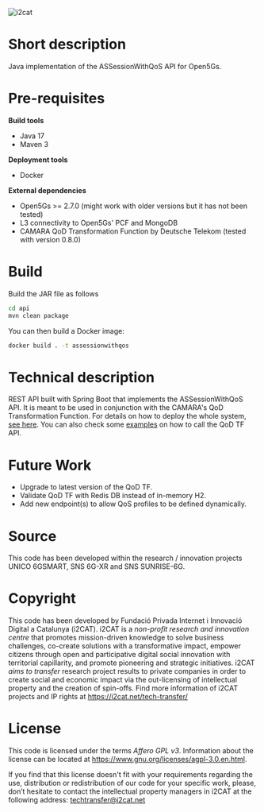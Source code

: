 ![i2cat](https://ametic.es/sites/default/files//i2cat_w.png)

# Short description
Java implementation of the ASSessionWithQoS API for Open5Gs.

# Pre-requisites
**Build tools**
* Java 17
* Maven 3

**Deployment tools**
* Docker

**External dependencies**
* Open5Gs >= 2.7.0 (might work with older versions but it has not been tested)
* L3 connectivity to Open5Gs' PCF and MongoDB
* CAMARA QoD Transformation Function by Deutsche Telekom (tested with version 0.8.0)

# Build
Build the JAR file as follows
```bash
cd api
mvn clean package
```
You can then build a Docker image:
```bash
docker build . -t assessionwithqos
```

# Technical description
REST API built with Spring Boot that implements the ASSessionWithQoS API. It is meant to be used in conjunction with the CAMARA's QoD Transformation Function. For details on how to deploy the whole system, [see here](docs/deployment.md). You can also check some [examples](docs/examples.md) on how to call the QoD TF API.

# Future Work
* Upgrade to latest version of the QoD TF. 
* Validate QoD TF with Redis DB instead of in-memory H2.
* Add new endpoint(s) to allow QoS profiles to be defined dynamically.


# Source
This code has been developed within the research / innovation projects UNICO 6GSMART, SNS 6G-XR and SNS SUNRISE-6G.

# Copyright
This code has been developed by Fundació Privada Internet i Innovació Digital a Catalunya (i2CAT).
i2CAT is a *non-profit research and innovation centre* that  promotes mission-driven knowledge to solve business challenges, co-create solutions with a transformative impact, empower citizens through open and participative digital social innovation with territorial capillarity, and promote pioneering and strategic initiatives.
i2CAT *aims to transfer* research project results to private companies in order to create social and economic impact via the out-licensing of intellectual property and the creation of spin-offs.
Find more information of i2CAT projects and IP rights at https://i2cat.net/tech-transfer/

# License
This code is licensed under the terms *Affero GPL v3*. Information about the license can be located at https://www.gnu.org/licenses/agpl-3.0.en.html.

If you find that this license doesn't fit with your requirements regarding the use, distribution or redistribution of our code for your specific work, please, don’t hesitate to contact the intellectual property managers in i2CAT at the following address: techtransfer@i2cat.net